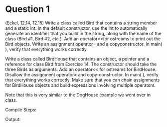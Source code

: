 # Question 1

(Eckel, 12.14, 12.15) Write a class called Bird that contains a string member and a static int. In the default constructor, use the int to
automatically generate an identifier that you build in the string, along with the name of the class (Bird #1, Bird #2, etc.). Add an operator<<for ostreams to print out the Bird objects. Write an assignment operator= and a copyconstructor. In main( ), verify that everything works correctly.

Write a class called BirdHouse that contains an object, a pointer and a reference for class Bird from Exercise 14. The constructor should take the three Birds as arguments. Add an operator<< for ostreams for BirdHouse. Disallow the assignment operator= and copy-constructor. In main( ), verify that everything works correctly. Make sure that you can chain assignments for BirdHouse objects and build expressions involving multiple operators.

Note that this is very similar to the DogHouse example we went over in class.

Compile Steps:

Output:
